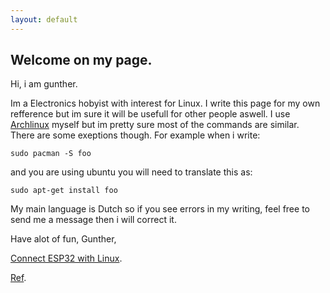 ```yaml
---
layout: default
---
```

## Welcome on my page.
Hi, i am gunther.

Im a Electronics hobyist with interest for Linux. I write this page for my own refference but im sure it will be usefull for other people aswell. I use [Archlinux](https://www.archlinux.org/) myself but im pretty sure most of the commands are similar. There are some exeptions though. For example when i write:

```sudo pacman -S foo```

and you are using ubuntu you will need to translate this as:

```sudo apt-get install foo```

My main language is Dutch so if you see errors in my writing, feel free to send me a message then i will correct it.

Have alot of fun,
Gunther,

[Connect ESP32 with Linux](connect-ESP32-with-linux).

[Ref](ref).

